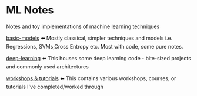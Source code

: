 # ML Notes

Notes and toy implementations of machine learning techniques

[basic-models](basic-models/basic-models.md) ⬅️ Mostly classical, simpler techniques and models i.e. Regressions, SVMs,Cross Entropy etc. Most with code, some pure notes.

[deep-learning](deep-learning/deep-learning.md) ⬅️ This houses some deep learning code - bite-sized projects and commonly used architectures

[workshops & tutorials](workshops&tutorials/workshops-and-tutorials.md) ⬅️ This contains various workshops, courses, or tutorials I've completed/worked through
